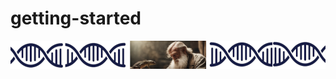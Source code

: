 # getting-started

<img src="https://github.com/churchofscyence/resources/blob/main/banners/banner-charles-darwin.png" alt="Church of Scyence Banner">
